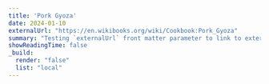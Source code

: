 ```yaml
---
title: 'Pork Gyoza'
date: 2024-01-10 
externalUrl: "https://en.wikibooks.org/wiki/Cookbook:Pork_Gyoza"
summary: "Testing `externalUrl` front matter parameter to link to external articles. In this case, a recipe for a Pork Gyoza."
showReadingTime: false
_build:
  render: "false"
  list: "local"
---
```

